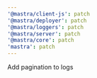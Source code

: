 ```yaml
---
'@mastra/client-js': patch
'@mastra/deployer': patch
'@mastra/loggers': patch
'@mastra/server': patch
'@mastra/core': patch
'mastra': patch
---
```


Add pagination to logs
